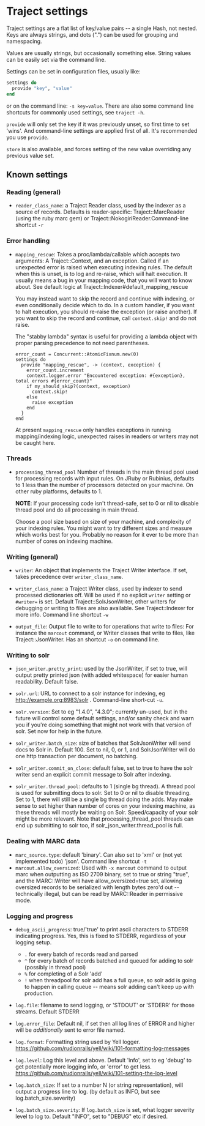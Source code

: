 # Traject settings

Traject settings are a flat list of key/value pairs -- a single
Hash, not nested. Keys are always strings, and dots (".") can be
used for grouping and namespacing.

Values are usually strings, but occasionally something else. String values can be easily
set via the command line.

Settings can be set in configuration files, usually like:

~~~ruby
settings do
  provide "key", "value"
end
~~~~

or on the command line: `-s key=value`.  There are also some command line shortcuts
for commonly used settings, see `traject -h`.

`provide` will only set the key if it was previously unset, so first time to set 'wins'. And command-line
settings are applied first of all. It's recommended you use `provide`.

`store` is also available, and forces setting of the new value overriding any previous value set.

## Known settings


### Reading (general)

* `reader_class_name`: a Traject Reader class, used by the indexer as a source of records.   Defaults is reader-specific: Traject::MarcReader (using the ruby marc gem) or Traject::NokogiriReader.Command-line shortcut `-r`

### Error handling

* `mapping_rescue`: Takes a proc/lambda/callable which accepts two arguments: A Traject::Context, and an exception.  Called if an unexpected error is raised when executing indexing rules. The default when this is unset, is to log and re-raise, which will halt execution. It usually means a bug in your mapping code, that you will want to know about.  See default logic at Traject::Indexer#default_mapping_rescue

  You may instead want to skip the record and continue with indexing, or even conditionally
  decide which to do. In a custom handler, if you want to halt execution, you should re-raise the
  exception (or raise another). If you want to skip the record and continue, call `context.skip!`
  and do not raise.

  The "stabby lambda" syntax is useful for providing a lambda object with proper parsing
  precedence to not need parentheses.

      error_count = Concurrent::AtomicFixnum.new(0)
      settings do
        provide "mapping_rescue", -> (context, exception) {
          error_count.increment
          context.logger.error "Encountered exception: #{exception}, total errors #{error_count}"
          if my_should_skip?(context, exception)
            context.skip!
          else
            raise exception
          end
        }
      end

  At present `mapping_rescue` only handles exceptions in running mapping/indexing logic, unexpected raises in readers or writers may not be caught here.

### Threads

* `processing_thread_pool` Number of threads in the main thread pool used for
   processing records with input rules. On JRuby or Rubinius, defaults to 1 less
   than the number of processors detected on your machine. On other ruby
   platforms, defaults to 1.

   **NOTE**: If your processing code isn't thread-safe, set to 0 or nil to
   disable thread pool and do all processing in main thread.

   Choose a pool size based on size of your machine, and complexity of your
   indexing rules. You might want to try different sizes and measure which works
   best for you. Probably no reason for it ever to be more than number of cores
   on indexing machine.


### Writing (general)

* `writer`: An object that implements the Traject Writer interface. If set, takes precedence over `writer_class_name`.

* `writer_class_name`: a Traject Writer class, used by indexer to send processed dictionaries off. Will be used if no explicit `writer` setting or `#writer=` is set. Default Traject::SolrJsonWriter, other writers for debugging or writing to files are also available. See Traject::Indexer for more info. Command line shortcut `-w`
* `output_file`: Output file to write to for operations that write to files: For instance the `marcout` command, or Writer classes that write to files, like Traject::JsonWriter. Has an shortcut `-o` on command line.

### Writing to solr

* `json_writer.pretty_print`: used by the JsonWriter, if set to true, will output pretty printed json (with added whitespace) for easier human readability. Default false.
* `solr.url`: URL to connect to a solr instance for indexing, eg http://example.org:8983/solr . Command-line short-cut `-u`.

* `solr.version`: Set to eg "1.4.0", "4.3.0"; currently un-used, but in the future will control some default settings, and/or sanity check and warn you if you're doing something that might not work with that version of solr. Set now for help in the future.

* `solr_writer.batch_size`: size of batches that SolrJsonWriter will send docs to Solr in. Default 100. Set to nil, 0, or 1, and SolrJsonWriter will do one http transaction per document, no batching.

* `solr_writer.commit_on_close`: default false, set to true to have the solr writer send an explicit commit message to Solr after indexing.

* `solr_writer.thread_pool`: defaults to 1 (single bg thread). A thread pool is used for submitting docs to solr. Set to 0 or nil to disable threading. Set to 1, there will still be a single bg thread doing the adds. May make sense to set higher than number of cores on your indexing machine, as these threads will mostly be waiting on Solr. Speed/capacity of your solr might be more relevant. Note that processing_thread_pool threads can end up submitting to solr too, if solr_json_writer.thread_pool is full.


### Dealing with MARC data

* `marc_source.type`: default 'binary'. Can also set to 'xml' or (not yet implemented todo) 'json'. Command line shortcut `-t`
* `marcout.allow_oversized`: Used with `-x marcout` command to output marc when outputting as ISO 2709 binary, set to true or string "true", and the MARC::Writer will have  allow_oversized=true set, allowing oversized records to be serialized with length bytes zero'd out -- technically illegal, but can be read by MARC::Reader in permissive mode.

### Logging and progress

* `debug_ascii_progress`: true/'true' to print ascii characters to STDERR indicating progress. Yes, this is fixed to STDERR, regardless of your logging setup.
  * `.` for every batch of records read and parsed
  * `^` for every batch of records batched and queued for adding to solr (possibly in thread pool)
  * `%` for completing of a Solr 'add'
  * `!` when threadpool for solr add has a full queue, so solr add is going to happen in calling queue -- means solr adding can't keep up with production.

* `log.file`: filename to send logging, or 'STDOUT' or 'STDERR' for those streams. Default STDERR

* `log.error_file`: Default nil, if set then all log lines of ERROR and higher will be _additionally_ sent to error file named.

* `log.format`: Formatting string used by Yell logger. https://github.com/rudionrails/yell/wiki/101-formatting-log-messages

* `log.level`:  Log this level and above. Default 'info', set to eg 'debug' to get potentially more logging info, or 'error' to get less. https://github.com/rudionrails/yell/wiki/101-setting-the-log-level

* `log.batch_size`: If set to a number N (or string representation), will output a progress line to log. (by default as INFO, but see log.batch_size.severity)

* `log.batch_size.severity`: If `log.batch_size` is set, what logger severity level to log to. Default "INFO", set to "DEBUG" etc if desired.







